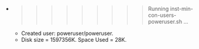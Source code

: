 * >>>>>>>>> Running inst-min-con-users-poweruser.sh ...
  * Created user: poweruser/poweruser.
  * Disk size = 1597356K. Space Used = 28K.
